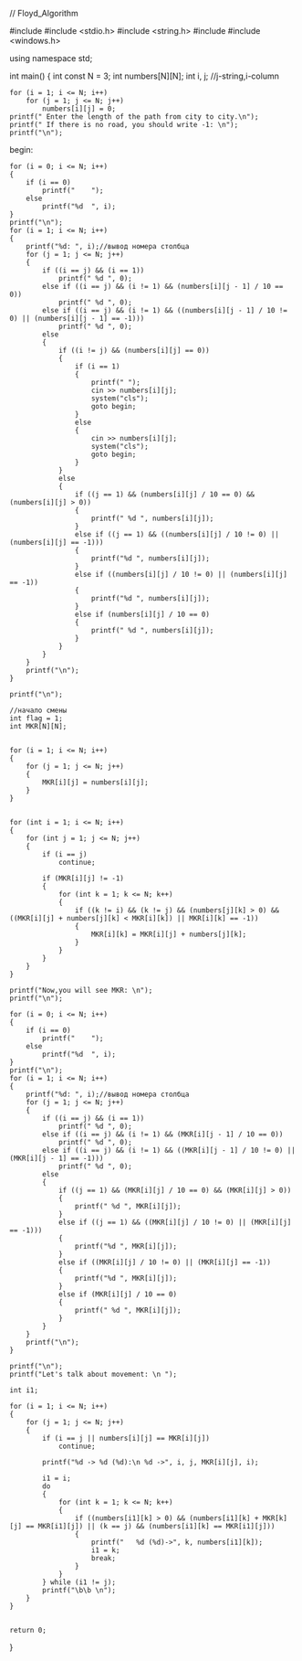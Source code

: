 // Floyd_Algorithm

#include <iostream>
#include <stdio.h>
#include <string.h>
#include <bitset>
#include <windows.h>

using namespace std;

int main()
{
    int const N = 3;
    int numbers[N][N];
    int i, j; //j-string,i-column

    for (i = 1; i <= N; i++)
        for (j = 1; j <= N; j++)
            numbers[i][j] = 0;
    printf(" Enter the length of the path from city to city.\n");
    printf(" If there is no road, you should write -1: \n");
    printf("\n");

begin:

    for (i = 0; i <= N; i++)
    {
        if (i == 0)
            printf("    ");
        else
            printf("%d  ", i);
    }
    printf("\n");
    for (i = 1; i <= N; i++)
    {
        printf("%d: ", i);//вывод номера столбца
        for (j = 1; j <= N; j++)
        {
            if ((i == j) && (i == 1))
                printf(" %d ", 0);
            else if ((i == j) && (i != 1) && (numbers[i][j - 1] / 10 == 0))
                printf(" %d ", 0);
            else if ((i == j) && (i != 1) && ((numbers[i][j - 1] / 10 != 0) || (numbers[i][j - 1] == -1)))
                printf(" %d ", 0);
            else
            {
                if ((i != j) && (numbers[i][j] == 0))
                {
                    if (i == 1)
                    {
                        printf(" ");
                        cin >> numbers[i][j];
                        system("cls");
                        goto begin;
                    }
                    else
                    {
                        cin >> numbers[i][j];
                        system("cls");
                        goto begin;
                    }
                }
                else
                {
                    if ((j == 1) && (numbers[i][j] / 10 == 0) && (numbers[i][j] > 0))
                    {
                        printf(" %d ", numbers[i][j]);
                    }
                    else if ((j == 1) && ((numbers[i][j] / 10 != 0) || (numbers[i][j] == -1)))
                    {
                        printf("%d ", numbers[i][j]);
                    }
                    else if ((numbers[i][j] / 10 != 0) || (numbers[i][j] == -1))
                    {
                        printf("%d ", numbers[i][j]);
                    }
                    else if (numbers[i][j] / 10 == 0)
                    {
                        printf(" %d ", numbers[i][j]);
                    }
                }
            }
        }
        printf("\n");
    }

    printf("\n");

    //начало смены
    int flag = 1;
    int MKR[N][N];


    for (i = 1; i <= N; i++)
    {
        for (j = 1; j <= N; j++)
        {
            MKR[i][j] = numbers[i][j];
        }
    }


    for (int i = 1; i <= N; i++)
    {
        for (int j = 1; j <= N; j++)
        {
            if (i == j)
                continue;

            if (MKR[i][j] != -1)
            {
                for (int k = 1; k <= N; k++)
                {
                    if ((k != i) && (k != j) && (numbers[j][k] > 0) && ((MKR[i][j] + numbers[j][k] < MKR[i][k]) || MKR[i][k] == -1))
                    {
                        MKR[i][k] = MKR[i][j] + numbers[j][k];
                    }
                }
            }
        }
    }

    printf("Now,you will see MKR: \n");
    printf("\n");

    for (i = 0; i <= N; i++)
    {
        if (i == 0)
            printf("    ");
        else
            printf("%d  ", i);
    }
    printf("\n");
    for (i = 1; i <= N; i++)
    {
        printf("%d: ", i);//вывод номера столбца
        for (j = 1; j <= N; j++)
        {
            if ((i == j) && (i == 1))
                printf(" %d ", 0);
            else if ((i == j) && (i != 1) && (MKR[i][j - 1] / 10 == 0))
                printf(" %d ", 0);
            else if ((i == j) && (i != 1) && ((MKR[i][j - 1] / 10 != 0) || (MKR[i][j - 1] == -1)))
                printf(" %d ", 0);
            else
            {
                if ((j == 1) && (MKR[i][j] / 10 == 0) && (MKR[i][j] > 0))
                {
                    printf(" %d ", MKR[i][j]);
                }
                else if ((j == 1) && ((MKR[i][j] / 10 != 0) || (MKR[i][j] == -1)))
                {
                    printf("%d ", MKR[i][j]);
                }
                else if ((MKR[i][j] / 10 != 0) || (MKR[i][j] == -1))
                {
                    printf("%d ", MKR[i][j]);
                }
                else if (MKR[i][j] / 10 == 0)
                {
                    printf(" %d ", MKR[i][j]);
                }
            }
        }
        printf("\n");
    }

    printf("\n");
    printf("Let's talk about movement: \n ");

    int i1;

    for (i = 1; i <= N; i++)
    {
        for (j = 1; j <= N; j++)
        {
            if (i == j || numbers[i][j] == MKR[i][j])
                continue;

            printf("%d -> %d (%d):\n %d ->", i, j, MKR[i][j], i);

            i1 = i;
            do
            {
                for (int k = 1; k <= N; k++)
                {
                    if ((numbers[i1][k] > 0) && (numbers[i1][k] + MKR[k][j] == MKR[i1][j]) || (k == j) && (numbers[i1][k] == MKR[i1][j]))
                    {
                        printf("   %d (%d)->", k, numbers[i1][k]);
                        i1 = k;
                        break;
                    }
                }
            } while (i1 != j);
            printf("\b\b \n");
        }
    }


    return 0;
}
